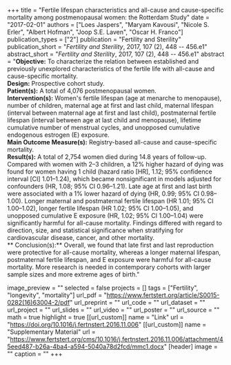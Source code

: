 +++
title = "Fertile lifespan characteristics and all-cause and cause-specific mortality among postmenopausal women: the Rotterdam Study"
date = "2017-02-01"
authors = ["Loes Jaspers", "Maryam Kavousi", "Nicole S. Erler", "Albert Hofman", "Joop S.E. Laven", "Oscar H. Franco"]
publication_types = ["2"]
publication = "Fertility and Sterility"
publication_short = "*Fertility and Sterility*, 2017, 107 (2), 448 -- 456.e1"
abstract_short = "*Fertility and Sterility*, 2017, 107 (2), 448 -- 456.e1"
abstract = "**Objective:** To characterize the relation between established and previously unexplored characteristics of the fertile life with all-cause and cause-specific mortality.<br>**Design:** Prospective cohort study.<br>**Patient(s):** A total of 4,076 postmenopausal women.<br>**Intervention(s):** Women's fertile lifespan (age at menarche to menopause), number of children, maternal age at first and last child, maternal lifespan (interval between maternal age at first and last child), postmaternal fertile lifespan (interval between age at last child and menopause), lifetime cumulative number of menstrual cycles, and unopposed cumulative endogenous estrogen (E) exposure.<br>**Main Outcome Measure(s):** Registry-based all-cause and cause-specific mortality.<br>**Result(s):** A total of 2,754 women died during 14.8 years of follow-up. Compared with women with 2–3 children, a 12% higher hazard of dying was found for women having 1 child (hazard ratio [HR], 1.12; 95% confidence interval [CI] 1.01–1.24), which became nonsignificant in models adjusted for confounders (HR, 1.08; 95% CI 0.96–1.21). Late age at first and last birth were associated with a 1% lower hazard of dying (HR, 0.99; 95% CI 0.98–1.00). Longer maternal and postmaternal fertile lifespan (HR 1.01; 95% CI 1.00–1.02), longer fertile lifespan (HR 1.02; 95% CI 1.00–1.05), and unopposed cumulative E exposure (HR, 1.02; 95% CI 1.00–1.04) were significantly harmful for all-cause mortality. Findings differed with regard to direction, size, and statistical significance when stratifying for cardiovascular disease, cancer, and other mortality.<br>** Conclusion(s):** Overall, we found that late first and last reproduction were protective for all-cause mortality, whereas a longer maternal lifespan, postmaternal fertile lifespan, and E exposure were harmful for all-cause mortality. More research is needed in contemporary cohorts with larger sample sizes and more extreme ages of birth."

image_preview = ""
selected = false
projects = []
tags = ["Fertility", "longevity", "mortality"]
url_pdf = "https://www.fertstert.org/article/S0015-0282(16)63004-2/pdf"
url_preprint = ""
url_code = ""
url_dataset = ""
url_project = ""
url_slides = ""
url_video = ""
url_poster = ""
url_source = ""
math = true
highlight = true
[[url_custom]]
  name = "Link"
  url = "https://doi.org/10.1016/j.fertnstert.2016.11.006"
[[url_custom]]
  name = "Supplementary Material"
  url = "https://www.fertstert.org/cms/10.1016/j.fertnstert.2016.11.006/attachment/45eed487-b26a-4ba4-a594-5040a78d2fcd/mmc1.docx"
[header]
image = ""
caption = ""
+++
